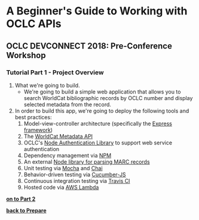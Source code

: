 # A Beginner's Guide to Working with OCLC APIs
## OCLC DEVCONNECT 2018: Pre-Conference Workshop
### Tutorial Part 1 - Project Overview

1. What we're going to build.
	* We're going to build a simple web application that allows you to search WorldCat bibliographic records by OCLC number and display selected metadata from the record.
2. In order to build this app, we're going to deploy the following tools and best practices:
	1. Model-view-controller architecture (specifically the [Express framework](https://expressjs.com/))
	2. The [WorldCat Metadata API](https://www.oclc.org/developer/develop/web-services/worldcat-metadata-api.en.html)
	3. OCLC's [Node Authentication Library](https://github.com/OCLC-Developer-Network/oclc-auth-node) to support web service authentication
	4. Dependency management via [NPM](https://www.npmjs.com)
	5. An external [Node library for parsing MARC records](https://github.com/jiaola/marc4js)
	6. Unit testing via [Mocha](https://mochajs.org/) and [Chai](http://www.chaijs.com/)
	7. Behavior-driven testing via [Cucumber-JS](https://github.com/cucumber/cucumber-js)
	8. Continuous integration testing via [Travis CI](https://travis-ci.org/)
	9. Hosted code via [AWS Lambda](https://aws.amazon.com/lambda)

**[on to Part 2](tutorial-02.md)**

**[back to Prepare](prepare.md)**